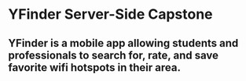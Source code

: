 # YFinder Server-Side Capstone

## YFinder is a mobile app allowing students and professionals to search for, rate, and save favorite wifi hotspots in their area.
